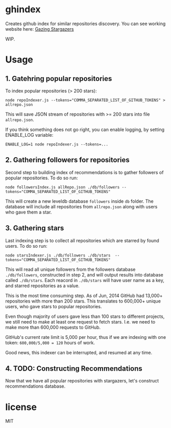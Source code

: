 # ghindex

Creates github index for similar repositories discovery. You can see working
website here: [Gazing Stargazers](http://www.yasiv.com/github/)

WIP.

# Usage

## 1. Gatehring popular repositories

To index popular repositories (> 200 stars):

```
node repoIndexer.js --tokens="COMMA_SEPARATED_LIST_OF_GITHUB_TOKENS" > allrepo.json
```

This will save JSON stream of repositories with >= 200 stars into file `allrepo.json`.

If you think something does not go right, you can enable logging, by setting ENABLE_LOG
variable:

```
ENABLE_LOG=1 node repoIndexer.js --tokens=...
```

## 2. Gathering followers for repositories

Second step to building index of recommendations is to gather followers of popular
repositories. To do so run:

```
node followersIndex.js allRepo.json ./db/followers --tokens="COMMA_SEPARATED_LIST_OF_GITHUB_TOKENS"
```

This will create a new leveldb database `followers` inside `db` folder. The database
will include all repositories from `allrepo.json` along with users who gave them a star.

## 3. Gathering stars

Last indexing step is to collect all repositories which are starred by found users.
To do so run:

```
node starsIndexer.js ./db/followers ./db/stars  --tokens="COMMA_SEPARATED_LIST_OF_GITHUB_TOKENS"
```

This will read all unique followers from the followers database `./db/followers`,
constructed in step 2, and will output results into database called `./db/stars`.
Each reacord in `./db/stars` will have user name as a key, and starred repositories
as a value.

This is the most time consuming step. As of Jun, 2014 GitHub had 13,000+ repositories
with more than 200 stars. This translates to 600,000+ unique users, who gave stars
to popular repositories.

Even though majority of users gave less than 100 stars to different projects, we
still need to make at least one request to fetch stars. I.e. we need to make more
than 600,000 requests to GitHub.

GitHub's current rate limit is 5,000 per hour, thus if we are indexing with one
token: `600,000/5,000 = 120` hours of work.

Good news, this indexer can be interrupted, and resumed at any time.

## 4. TODO: Constructing Recommendations

Now that we have all popular repositories with stargazers, let's construct 
recommendations database.

# license

MIT
